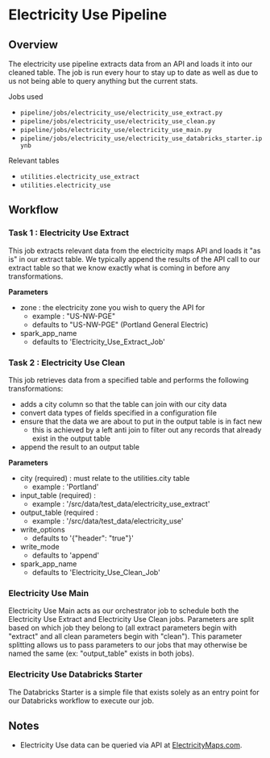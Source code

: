 # Electricity Use Pipeline

## Overview
The electricity use pipeline extracts data from an API and loads it into our cleaned table. The job is run every hour to stay up to date as well as due to us not being able to query anything but the current stats.

Jobs used
- `pipeline/jobs/electricity_use/electricity_use_extract.py` 
- `pipeline/jobs/electricity_use/electricity_use_clean.py`
- `pipeline/jobs/electricity_use/electricity_use_main.py`
- `pipeline/jobs/electricity_use/electricity_use_databricks_starter.ipynb`

Relevant tables
- `utilities.electricity_use_extract`
- `utilities.electricity_use`

## Workflow
### Task 1 : Electricity Use Extract
This job extracts relevant data from the electricity maps API and loads it "as is" in our extract table. We typically append the results of the API call to our extract table so that we know exactly what is coming in before any transformations.

__Parameters__
- zone : the electricity zone you wish to query the API for
    - example : "US-NW-PGE"
    - defaults to "US-NW-PGE" (Portland General Electric)
- spark_app_name
    - defaults to 'Electricity_Use_Extract_Job'


### Task 2 : Electricity Use Clean
This job retrieves data from a specified table and performs the following transformations:
- adds a city column so that the table can join with our city data
- convert data types of fields specified in a configuration file
- ensure that the data we are about to put in the output table is in fact new
  - this is achieved by a left anti join to filter out any records that already exist in the output table
- append the result to an output table

__Parameters__
- city (required) : must relate to the utilities.city table
  - example : 'Portland'
- input_table (required) : 
    - example : '/src/data/test_data/electricity_use_extract'
- output_table (required :
    - example : '/src/data/test_data/electricity_use'
- write_options
    - defaults to '{"header": "true"}'
- write_mode
    - defaults to 'append'
- spark_app_name
    - defaults to 'Electricity_Use_Clean_Job'
  


### Electricity Use Main
Electricity Use Main acts as our orchestrator job to schedule both the Electricity Use Extract and Electricity Use Clean jobs. Parameters are split based on which job they belong to (all extract parameters begin with "extract" and all clean parameters begin with "clean"). This parameter splitting allows us to pass parameters to our jobs that may otherwise be named the same (ex: "output_table" exists in both jobs).

### Electricity Use Databricks Starter
The Databricks Starter is a simple file that exists solely as an entry point for our Databricks workflow to execute our job.

## Notes
- Electricity Use data can be queried via API at [ElectricityMaps.com](https://app.electricitymaps.com).
